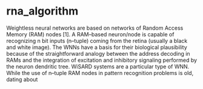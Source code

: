 # rna_algorithm

Weightless neural networks are based on networks of Random Access Memory (RAM) nodes [1]. A RAM–based neuron/node is capable of recognizing n bit inputs (n–tuple) coming from the retina (usually a black and white image). The WNNs have a basis for their biological plausibility because of the straightforward analogy between the address decoding in RAMs and the integration of excitation and inhibitory signaling performed by the neuron dendritic tree. WiSARD systems are a particular type of WNN. While the use of n–tuple RAM nodes in pattern recognition problems is old, dating about
